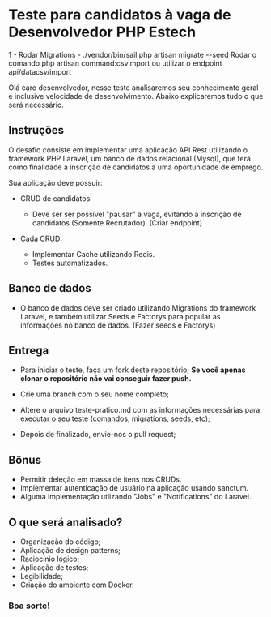 
#  Teste para candidatos à vaga de Desenvolvedor PHP Estech

1 - Rodar Migrations - ./vendor/bin/sail php artisan migrate --seed
Rodar o comando php artisan command:csvimport ou utilizar o endpoint api/datacsv/import



Olá caro desenvolvedor, nesse teste analisaremos seu conhecimento geral e inclusive velocidade de desenvolvimento. Abaixo explicaremos tudo o que será necessário.

##  Instruções

O desafio consiste em implementar uma aplicação API Rest utilizando o framework PHP Laravel, um banco de dados relacional (Mysql), que terá como finalidade a inscrição de candidatos a uma oportunidade de emprego.

Sua aplicação deve possuir:

- CRUD de candidatos:
	- Deve ser ser possível "pausar" a vaga, evitando a inscrição de candidatos (Somente Recrutador). (Criar endpoint)

- Cada CRUD:
	- Implementar Cache utilizando Redis.
	- Testes automatizados.


##  Banco de dados

- O banco de dados deve ser criado utilizando Migrations do framework Laravel, e também utilizar Seeds e Factorys para popular as informações no banco de dados. (Fazer seeds e Factorys)


##  Entrega

- Para iniciar o teste, faça um fork deste repositório; **Se você apenas clonar o repositório não vai conseguir fazer push.**

- Crie uma branch com o seu nome completo;
- Altere o arquivo teste-pratico.md com as informações necessárias para executar o seu teste (comandos, migrations, seeds, etc);

- Depois de finalizado, envie-nos o pull request;

##  Bônus

- Permitir deleção em massa de itens nos CRUDs.
- Implementar autenticação de usuário na aplicação usando sanctum.
- Alguma implementação utlizando "Jobs" e "Notifications" do Laravel.

##  O que será analisado?

- Organização do código;
- Aplicação de design patterns;
- Raciocínio lógico;
- Aplicação de testes;
- Legibilidade;
- Criação do ambiente com Docker.

###  Boa sorte!

